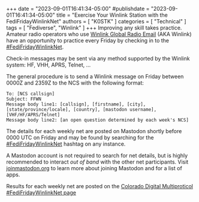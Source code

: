 +++
date = "2023-09-01T16:41:34-05:00"
#publishdate = "2023-09-01T16:41:34-05:00"
title = "Exercise Your Winlink Station with the FediFridayWinlinkNet"
authors = [ "K0STK" ]
categories = [ "Technical" ]
tags = [ "Fediverse", "Winlink" ]
+++
Improving any skill takes practice. Amateur radio operators who use
[Winlink Global Radio Email](https://en.wikipedia.org/wiki/Winlink)
(AKA Winlink) have an opportunity to practice every Friday by checking
in to the
[#FediFridayWinlinkNet](https://coloradodigital.net/nets/fedifridaywinlinknet/).
<!--more-->

Check-in messages may be sent via any method supported by the Winlink system:
HF, VHH, APRS, Telnet, ...

The general procedure is to send a Winlink message on Friday between
0000Z and 2359Z to the NCS with the following format:

```
To: [NCS callsign]
Subject: FFWN
Message body line1: [callsign], [firstname], [city],
[state/province/locale], [country], [mastodon username], [VHF/HF/APRS/Telnet]
Message body line2: [an open question determined by each week's NCS]
```

The details for each weekly net are posted on Mastodon shortly before
0000 UTC on Friday and may be found by searching for the
[#FediFridayWinlinkNet](https://mastodon.radio/tags/fedifridaywinlinknet)
hashtag on any instance.

A Mastodon account is not required to search for net details, but is highly
recommended to interact *out of band* with the other net participants. Visit
[joinmastodon.org](https://joinmastodon.org/) to learn more about joining
Mastodon and for a list of apps.

Results for each weekly net are posted on the
[Colorado Digital Multiproticol #FediFridayWinlinkNet page](https://coloradodigital.net/nets/fedifridaywinlinknet/)

